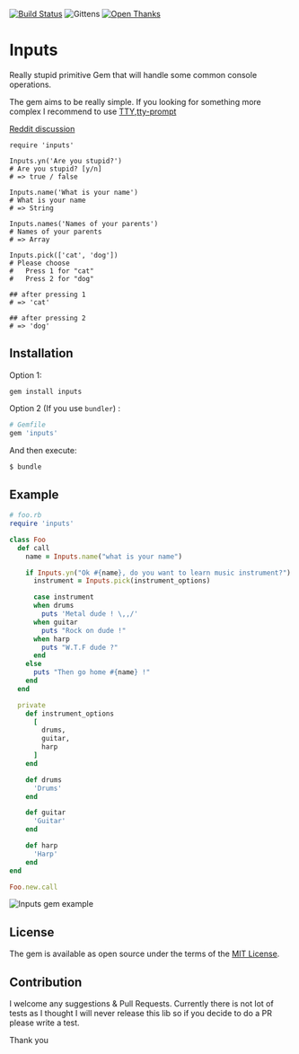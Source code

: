 [![Build Status](https://travis-ci.org/equivalent/inputs.svg?branch=master)](https://travis-ci.org/equivalent/inputs)
![Gittens](http://gittens.r15.railsrumble.com//badge/equivalent/inputs)
[![Open Thanks](https://thawing-falls-79026.herokuapp.com/images/thanks-2.svg)](https://thawing-falls-79026.herokuapp.com/r/fpjrqlob)

# Inputs

Really stupid primitive Gem that will handle some common console operations.

The gem aims to be really simple. If you looking for something more complex I recommend to use
[TTY](http://piotrmurach.github.io/tty/),[tty-prompt](https://github.com/piotrmurach/tty-prompt)

[Reddit discussion](https://www.reddit.com/r/ruby/comments/4i5dep/gem_inputs_another_pointless_gem_for_handling/)

```
require 'inputs'

Inputs.yn('Are you stupid?')
# Are you stupid? [y/n]
# => true / false

Inputs.name('What is your name')
# What is your name
# => String

Inputs.names('Names of your parents')
# Names of your parents
# => Array

Inputs.pick(['cat', 'dog'])
# Please choose
#   Press 1 for "cat"
#   Press 2 for "dog"

## after pressing 1
# => 'cat'

## after pressing 2
# => 'dog'
```

## Installation

Option 1:

`gem install inputs`

Option 2 (If you use `bundler`) :

```ruby
# Gemfile
gem 'inputs'
```

And then execute:

```bash
$ bundle
```

## Example

```ruby
# foo.rb
require 'inputs'

class Foo
  def call
    name = Inputs.name("what is your name")

    if Inputs.yn("Ok #{name}, do you want to learn music instrument?")
      instrument = Inputs.pick(instrument_options)

      case instrument
      when drums
        puts 'Metal dude ! \,,/'
      when guitar
        puts "Rock on dude !"
      when harp
        puts "W.T.F dude ?"
      end
    else
      puts "Then go home #{name} !"
    end
  end

  private
    def instrument_options
      [
        drums,
        guitar,
        harp
      ]
    end

    def drums
      'Drums'
    end

    def guitar
      'Guitar'
    end

    def harp
      'Harp'
    end
end

Foo.new.call
```

![Inputs gem example](https://raw.githubusercontent.com/equivalent/scrapbook2/master/assets/images/2016/inptus-gem-example.png)

## License

The gem is available as open source under the terms of the [MIT License](http://opensource.org/licenses/MIT).

## Contribution

I welcome any suggestions & Pull Requests. Currently there is not lot of
tests as I thought I will never release this lib so if you decide to do
a PR please write a test.

Thank you

